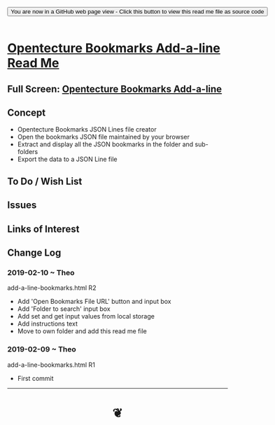 
<span style=display:none; >[You are now in a GitHub source code view - click this link to view Read Me file as a web page]( https://opentecture.github.io/resources/sandbox/#add-a-line-bookmarks/README.md "View file as a web page." ) </span>

<div><input type=button class = "btn btn-secondary btn-sm" onclick=window.location.href="https://github.com/pushme-pullyou/resources/sandbox/blob/master/add-a-line-bookmarks/README.md"
value="You are now in a GitHub web page view - Click this button to view this read me file as source code" ></div>

<br>

# [Opentecture Bookmarks Add-a-line Read Me]( #add-a-line-bookmarks/README.md )

<!--
<iframe src=https://opentecture.github.io/resources/sandbox/add-a-line-bookmarks/add-a-line-bookmarks.html width=100% height=500px >Iframes are not viewable in GitHub source code views</iframe>
_<small>Opentecture Bookmarks Add-a-line /small>_
-->

## Full Screen: [Opentecture Bookmarks Add-a-line ]( https://opentecture.github.io/resources/sandbox/add-a-line-bookmarks/index.html )


## Concept

* Opentecture Bookmarks JSON Lines file creator
* Open the bookmarks JSON file maintained by your browser
* Extract and display all the JSON bookmarks in the folder and sub-folders
* Export the data to a JSON Line file



## To Do / Wish List


## Issues


<!--
## Things you can do u

Using the Script

* Click the three bars( 'hamburger menu icon' ) to slide the menu in and out
* Click the Octocat icon to view or edit the source code on GitHub
* Click on title to reload
* Press Control-U/Command-Option-U to view the source code
* Press Control-Shift-J/Command-Option-J to see if the JavaScript console reports any errors

Enhancing the Script

* Try adding a new menu module
* Translate into another language
-->


## Links of Interest



## Change Log

### 2019-02-10 ~ Theo

add-a-line-bookmarks.html R2
* Add 'Open Bookmarks File URL' button and input box
* Add 'Folder to search' input box
* Add set and get input values from local storage
* Add instructions text
* Move to own folder and add this read me file

### 2019-02-09 ~ Theo

add-a-line-bookmarks.html R1
* First commit


***

# <center title="hello!" ><a href=javascript:window.scrollTo(0,0); style=text-decoration:none; > ❦ </a></center>


